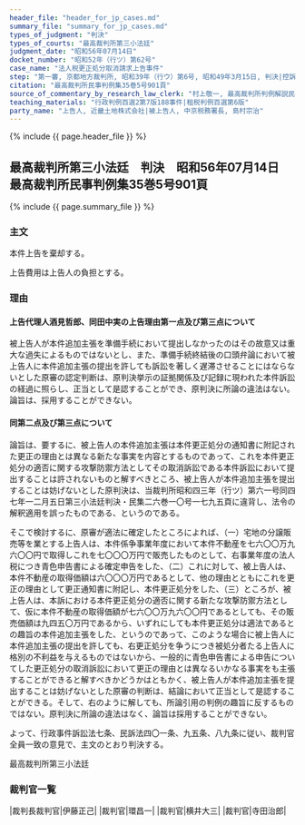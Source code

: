 ```yaml
---
header_file: "header_for_jp_cases.md"
summary_file: "summary_for_jp_cases.md"
types_of_judgment: "判決"
types_of_courts: "最高裁判所第三小法廷"
judgment_date: "昭和56年07月14日"
docket_number: "昭和52年（行ツ）第62号"
case_name: "法人税更正処分取消請求上告事件"
step: "第一審, 京都地方裁判所, 昭和39年（行ウ）第6号, 昭和49年3月15日, 判決|控訴審, 大阪高等裁判所, 昭和49年（行コ）第50号, 昭和52年1月27日, 判決"
citation: "最高裁判所民事判例集35巻5号901頁"
source_of_commentary_by_research_law_clerk: "村上敬一, 最高裁判所判例解説民事篇昭和56年度433頁|村上敬一, 法曹時報37巻12号"
teaching_materials: "行政判例百選2第7版188事件|租税判例百選第6版"
party_name: "上告人, 近畿土地株式会社|被上告人, 中京税務署長, 島村宗治"
---
```


{% include {{ page.header_file }}  %}

## 最高裁判所第三小法廷　判決　昭和56年07月14日　最高裁判所民事判例集35巻5号901頁

{% include {{ page.summary_file }}  %}




### 主文



本件上告を棄却する。

上告費用は上告人の負担とする。





### 理由



#### 上告代理人酒見哲郎、同田中実の上告理由第一点及び第三点について

被上告人が本件追加主張を準備手続において提出しなかったのはその故意又は重大な過失によるものではないとし、また、準備手続終結後の口頭弁論において被上告人に本件追加主張の提出を許しても訴訟を著しく遅滞させることにはならないとした原審の認定判断は、原判決挙示の証拠関係及び記録に現われた本件訴訟の経過に照らし、正当として是認することができ、原判決に所論の違法はない。論旨は、採用することができない。

#### 同第二点及び第三点について

論旨は、要するに、被上告人の本件追加主張は本件更正処分の通知書に附記された更正の理由とは異なる新たな事実を内容とするものであって、これを本件更正処分の適否に関する攻撃防禦方法としてその取消訴訟である本件訴訟において提出することは許されないものと解すべきところ、被上告人が本件追加主張を提出することは妨げないとした原判決は、当裁判所昭和四三年（行ツ）第六一号同四七年一二月五日第三小法廷判決・民集二六巻一〇号一七九五頁に違背し、法令の解釈適用を誤ったものである、というのである。

そこで検討するに、原審が適法に確定したところによれば、（一）宅地の分譲販売等を業とする上告人は、本件係争事業年度において本件不動産を七六〇〇万九六〇〇円で取得しこれを七〇〇〇万円で販売したものとして、右事業年度の法人税につき青色申告書による確定申告をした、（二）これに対して、被上告人は、本件不動産の取得価額は六〇〇〇万円であるとして、他の理由とともにこれを更正の理由として更正通知書に附記し、本件更正処分をした、（三）ところが、被上告人は、本訴における本件更正処分の適否に関する新たな攻撃防禦方法として、仮に本件不動産の取得価額が七六〇〇万九六〇〇円であるとしても、その販売価額は九四五〇万円であるから、いずれにしても本件更正処分は適法であるとの趣旨の本件追加主張をした、というのであって、このような場合に被上告人に本件追加主張の提出を許しても、右更正処分を争うにつき被処分者たる上告人に格別の不利益を与えるものではないから、一般的に青色申告書による申告についてした更正処分の取消訴訟において更正の理由とは異なるいかなる事実をも主張することができると解すべきかどうかはともかく、被上告人が本件追加主張を提出することは妨げないとした原審の判断は、結論において正当として是認することができる。そして、右のように解しても、所論引用の判例の趣旨に反するものではない。原判決に所論の違法はなく、論旨は採用することができない。

よって、行政事件訴訟法七条、民訴法四〇一条、九五条、八九条に従い、裁判官全員一致の意見で、主文のとおり判決する。

最高裁判所第三小法廷

### 裁判官一覧

|裁判長裁判官|伊藤正己|
|裁判官|環昌一|
|裁判官|横井大三|
|裁判官|寺田治郎|

